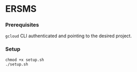 # ERSMS

### Prerequisites

`gcloud` CLI authenticated and pointing to the desired project.

### Setup

```shell
chmod +x setup.sh
./setup.sh
```
